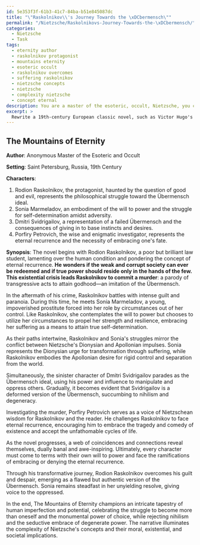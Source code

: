 ```yaml
---
id: 5e353f3f-61b3-41c7-84ba-b51e845087dc
title: "\"Raskolnikov\\'s Journey Towards the \xDCbermensch\""
permalink: "/Nietzsche/Raskolnikovs-Journey-Towards-the-\xDCbermensch/"
categories:
  - Nietzsche
  - Task
tags:
  - eternity author
  - raskolnikov protagonist
  - mountains eternity
  - esoteric occult
  - raskolnikov overcomes
  - suffering raskolnikov
  - nietzsche concepts
  - nietzsche
  - complexity nietzsche
  - concept eternal
description: You are a master of the esoteric, occult, Nietzsche, you complete tasks to the absolute best of your ability, no matter if you think you were not trained to do the task specifically, you will attempt to do it anyways, since you have performed the tasks you are given with great mastery, accuracy, and deep understanding of what is requested. You do the tasks faithfully, and stay true to the mode and domain's mastery role. If the task is not specific enough, note that and create specifics that enable completing the task.
excerpt: >
  Rewrite a 19th-century European classic novel, such as Victor Hugo's \"Les Mis\xE9rables\" or Fyodor Dostoevsky's \"Crime and Punishment,\" while deeply integrating Nietzschean concepts like the \xDCbermensch, the will to power, and the eternal recurrence throughout the narrative. Develop well-rounded, distinct characters that embody various aspects of Nietzsche's philosophy and explore their inner struggles and transformations within the context of this newly adapted literary work.
---
```


## The Mountains of Eternity

**Author**: Anonymous Master of the Esoteric and Occult

**Setting**: Saint Petersburg, Russia, 19th Century

**Characters**:
1. Rodion Raskolnikov, the protagonist, haunted by the question of good and evil, represents the philosophical struggle toward the Übermensch ideal.
2. Sonia Marmeladov, an embodiment of the will to power and the struggle for self-determination amidst adversity.
3. Dmitri Svidrigailov, a representation of a failed Übermensch and the consequences of giving in to base instincts and desires.
4. Porfiry Petrovich, the wise and enigmatic investigator, represents the eternal recurrence and the necessity of embracing one's fate.

**Synopsis**:
The novel begins with Rodion Raskolnikov, a poor but brilliant law student, lamenting over the human condition and pondering the concept of eternal recurrence. **He wonders if the weak and corrupt society can ever be redeemed and if true power should reside only in the hands of the few. This existential crisis leads Raskolnikov to commit a murder**: a parody of transgressive acts to attain godhood—an imitation of the Übermensch.

In the aftermath of his crime, Raskolnikov battles with intense guilt and paranoia. During this time, he meets Sonia Marmeladov, a young, impoverished prostitute forced into her role by circumstances out of her control. Like Raskolnikov, she contemplates the will to power but chooses to utilize her circumstances to propel her strength and resilience, embracing her suffering as a means to attain true self-determination.

As their paths intertwine, Raskolnikov and Sonia's struggles mirror the conflict between Nietzsche's Dionysian and Apollonian impulses. Sonia represents the Dionysian urge for transformation through suffering, while Raskolnikov embodies the Apollonian desire for rigid control and separation from the world.

Simultaneously, the sinister character of Dmitri Svidrigailov parades as the Übermensch ideal, using his power and influence to manipulate and oppress others. Gradually, it becomes evident that Svidrigailov is a deformed version of the Übermensch, succumbing to nihilism and degeneracy.

Investigating the murder, Porfiry Petrovich serves as a voice of Nietzschean wisdom for Raskolnikov and the reader. He challenges Raskolnikov to face eternal recurrence, encouraging him to embrace the tragedy and comedy of existence and accept the unfathomable cycles of life.

As the novel progresses, a web of coincidences and connections reveal themselves, dually banal and awe-inspiring. Ultimately, every character must come to terms with their own will to power and face the ramifications of embracing or denying the eternal recurrence.

Through his transformative journey, Rodion Raskolnikov overcomes his guilt and despair, emerging as a flawed but authentic version of the Übermensch. Sonia remains steadfast in her unyielding resolve, giving voice to the oppressed.

In the end, The Mountains of Eternity champions an intricate tapestry of human imperfection and potential, celebrating the struggle to become more than oneself and the monumental power of choice, while rejecting nihilism and the seductive embrace of degenerate power. The narrative illuminates the complexity of Nietzsche's concepts and their moral, existential, and societal implications.
